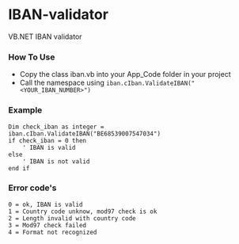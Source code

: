 # IBAN-validator
VB.NET IBAN validator

### How To Use
- Copy the class iban.vb into your App_Code folder in your project
- Call the namespace using ```iban.cIban.ValidateIBAN("<YOUR_IBAN_NUMBER>")```

### Example
```
Dim check_iban as integer = iban.cIban.ValidateIBAN("BE68539007547034")
if check_iban = 0 then
    ' IBAN is valid
else
    ' IBAN is not valid
end if
```

### Error code's
```
0 = ok, IBAN is valid
1 = Country code unknow, mod97 check is ok
2 = Length invalid with country code
3 = Mod97 check failed
4 = Format not recognized
```